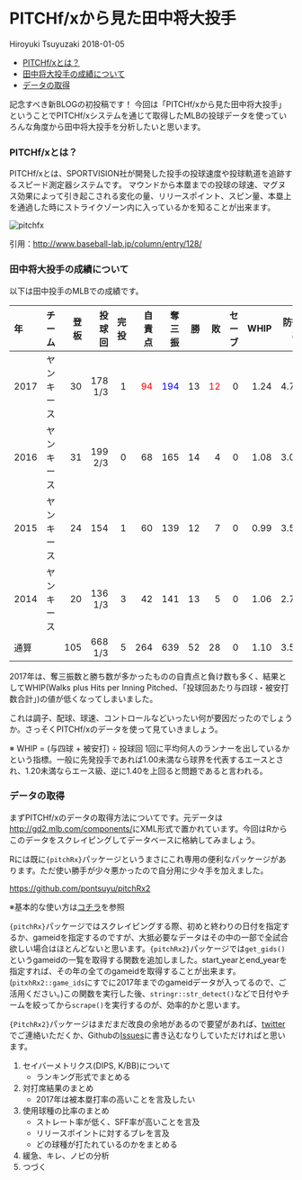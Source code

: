 PITCHf/xから見た田中将大投手
================
Hiroyuki Tsuyuzaki
2018-01-05

-   [PITCHf/xとは？](#pitchfxとは)
-   [田中将大投手の成績について](#田中将大投手の成績について)
-   [データの取得](#データの取得)

記念すべき新BLOGの初投稿です！
今回は「PITCHf/xから見た田中将大投手」ということでPITCHf/xシステムを通じて取得したMLBの投球データを使っていろんな角度から田中将大投手を分析したいと思います。

### PITCHf/xとは？

PITCHf/xとは、SPORTVISION社が開発した投手の投球速度や投球軌道を追跡するスピード測定器システムです。
マウンドから本塁までの投球の球速、マグヌス効果によって引き起こされる変化の量、リリースポイント、スピン量、本塁上を通過した時にストライクゾーン内に入っているかを知ることが出来ます。

![pitchfx](https://user-images.githubusercontent.com/6095476/34591226-6799ebf6-f1ff-11e7-933c-812fa4ae5e7c.png)

引用：<http://www.baseball-lab.jp/column/entry/128/>

### 田中将大投手の成績について

以下は田中投手のMLBでの成績です。

| 年   | チーム     |  登板|   投球回|  完投|                              自責点|                                奪三振|   勝|                                  敗|  セーブ|  WHIP|  防御率|
|:-----|:-----------|-----:|--------:|-----:|-----------------------------------:|-------------------------------------:|----:|-----------------------------------:|-------:|-----:|-------:|
| 2017 | ヤンキース |    30|  178 1/3|     1|  <span style="color: red">94</span>|  <span style="color: blue">194</span>|   13|  <span style="color: red">12</span>|       0|  1.24|    4.74|
| 2016 | ヤンキース |    31|  199 2/3|     0|                                  68|                                   165|   14|                                   4|       0|  1.08|    3.07|
| 2015 | ヤンキース |    24|      154|     1|                                  60|                                   139|   12|                                   7|       0|  0.99|    3.51|
| 2014 | ヤンキース |    20|  136 1/3|     3|                                  42|                                   141|   13|                                   5|       0|  1.06|    2.77|
| 通算 |            |   105|  668 1/3|     5|                                 264|                                   639|   52|                                  28|       0|  1.10|    3.56|

2017年は、奪三振数と勝ち数が多かったものの自責点と負け数も多く、結果としてWHIP(Walks plus Hits per Inning Pitched、「投球回あたり与四球・被安打数合計」)の値が低くなってしまいました。

これは調子、配球、球速、コントロールなどいったい何が要因だったのでしょうか。さっそくPITCHf/xのデータを使って見ていきましょう。

※ WHIP = (与四球 + 被安打) ÷ 投球回
1回に平均何人のランナーを出しているかという指標。一般に先発投手であれば1.00未満なら球界を代表するエースとされ、1.20未満ならエース級、逆に1.40を上回ると問題であると言われる。

### データの取得

まずPITCHf/xのデータの取得方法についてです。元データは<http://gd2.mlb.com/components/>にXML形式で置かれています。今回はRからこのデータをスクレイピングしてデータベースに格納してみましょう。

Rには既に`{pitchRx}`パッケージというまさにこれ専用の便利なパッケージがあります。ただ使い勝手が少々悪かったので自分用に少々手を加えました。

<https://github.com/pontsuyu/pitchRx2>

※基本的な使い方は[コチラ](https://pitchrx.cpsievert.me/)を参照

`{pitchRx}`パッケージではスクレイピングする際、初めと終わりの日付を指定するか、gameidを指定するのですが、大抵必要なデータはその中の一部で全試合欲しい場合はほとんどないと思います。`{pitchRx2}`パッケージでは`get_gids()`というgameidの一覧を取得する関数を追加しました。start\_yearとend\_yearを指定すれば、その年の全てのgameidを取得することが出来ます。(`pitxhRx2::game_ids`にすでに2017年までのgameidデータが入ってるので、ご活用ください。)この関数を実行した後、`stringr::str_detect()`などで日付やチームを絞ってから`scrape()`を実行するのが、効率的かと思います。

`{PitchRx2}`パッケージはまだまだ改良の余地があるので要望があれば、[twitter](https://twitter.com/ponsa__ku)でご連絡いただくか、Githubの[Issues](https://github.com/pontsuyu/pitchRx2/issues)に書き込むなりしていただければと思います。

1.  セイバーメトリクス(DIPS, K/BB)について
    -   ランキング形式でまとめる
2.  対打席結果のまとめ
    -   2017年は被本塁打率の高いことを言及したい
3.  使用球種の比率のまとめ
    -   ストレート率が低く、SFF率が高いことを言及
    -   リリースポイントに対するブレを言及
    -   どの球種が打たれているのかをまとめる
4.  緩急、キレ、ノビの分析
5.  つづく
